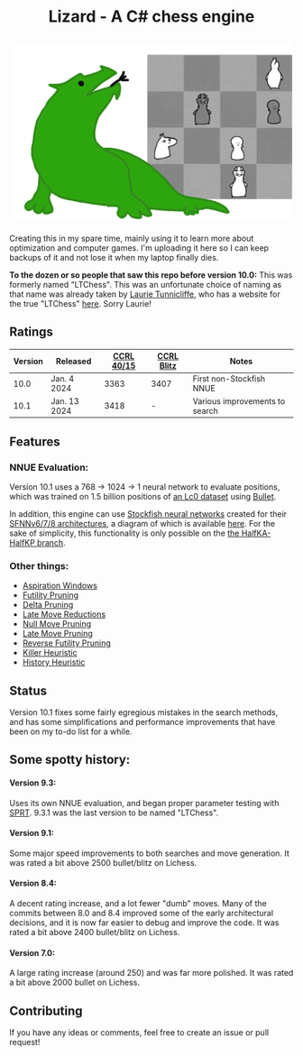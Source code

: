 <h1 align="center">
Lizard - A C# chess engine
</h1>

<h2 align="center">
<img src="./Resources/logo.png" width="500">
</h2>

Creating this in my spare time, mainly using it to learn more about optimization and computer games. 
I'm uploading it here so I can keep backups of it and not lose it when my laptop finally dies.

**To the dozen or so people that saw this repo before version 10.0:** This was formerly named "LTChess". 
This was an unfortunate choice of naming as that name was already taken by [Laurie Tunnicliffe](https://www.chessprogramming.org/Laurie_Tunnicliffe), 
who has a website for the true "LTChess" [here](https://ltchess.weebly.com/). Sorry Laurie!

## Ratings
<div align="center">

| Version | Released | [CCRL 40/15](https://www.computerchess.org.uk/ccrl/4040/) | [CCRL Blitz](https://www.computerchess.org.uk/ccrl/404/) | Notes |
| ---- | ------------ | ---- | ---- | --- |
| 10.0 | Jan. 4 2024  | 3363 | 3407 | First non-Stockfish NNUE |
| 10.1 | Jan. 13 2024 | 3418 | -    | Various improvements to search |

</div>

## Features
### NNUE Evaluation:
Version 10.1 uses a 768 -> 1024 -> 1 neural network to evaluate positions, which was trained on 1.5 billion positions of [an Lc0 dataset](https://drive.google.com/file/d/1RFkQES3DpsiJqsOtUshENtzPfFgUmEff/view) using [Bullet](https://github.com/jw1912/bullet).

In addition, this engine can use [Stockfish neural networks](https://tests.stockfishchess.org/nns) created for their [SFNNv6/7/8 architectures](https://github.com/official-stockfish/Stockfish/commit/c1fff71650e2f8bf5a2d63bdc043161cdfe8e460), a diagram of which is available [here](https://raw.githubusercontent.com/official-stockfish/nnue-pytorch/master/docs/img/SFNNv6_architecture_detailed.svg).
For the sake of simplicity, this functionality is only possible on the [the HalfKA-HalfKP branch](../../tree/HalfKA-HalfKP).


### Other things:
  - [Aspiration Windows](https://www.chessprogramming.org/Aspiration_Windows)
  - [Futility Pruning](https://www.chessprogramming.org/Futility_Pruning)
  - [Delta Pruning](https://www.chessprogramming.org/Delta_Pruning)
  - [Late Move Reductions](https://www.chessprogramming.org/Late_Move_Reductions)
  - [Null Move Pruning](https://www.chessprogramming.org/Null_Move_Pruning)
  - [Late Move Pruning](https://www.chessprogramming.org/Futility_Pruning#MoveCountBasedPruning)
  - [Reverse Futility Pruning](https://www.chessprogramming.org/Reverse_Futility_Pruning)
  - [Killer Heuristic](https://www.chessprogramming.org/Killer_Heuristic)
  - [History Heuristic](https://www.chessprogramming.org/History_Heuristic)

## Status
Version 10.1 fixes some fairly egregious mistakes in the search methods, and has some simplifications and performance improvements that have been on my to-do list for a while.


## Some spotty history:
#### Version 9.3:
Uses its own NNUE evaluation, and began proper parameter testing with [SPRT](https://en.wikipedia.org/wiki/Sequential_probability_ratio_test).
9.3.1 was the last version to be named "LTChess".

#### Version 9.1:
Some major speed improvements to both searches and move generation.
It was rated a bit above 2500 bullet/blitz on Lichess.

#### Version 8.4:
A decent rating increase, and a lot fewer "dumb" moves. 
Many of the commits between 8.0 and 8.4 improved some of the early architectural decisions, and it is now far easier to debug and improve the code. 
It was rated a bit above 2400 bullet/blitz on Lichess.

#### Version 7.0:
A large rating increase (around 250) and was far more polished. 
It was rated a bit above 2000 bullet on Lichess.



## Contributing
If you have any ideas or comments, feel free to create an issue or pull request!
